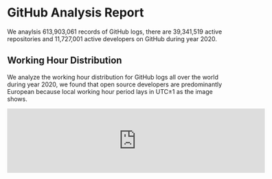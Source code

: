# GitHub Analysis Report

We anaylsis 613,903,061 records of GitHub logs, there are 39,341,519 active repositories and 11,727,001 active developers on GitHub during year 2020.

## Working Hour Distribution

We analyze the working hour distribution for GitHub logs all over the world during year 2020, we found that open source developers are predominantly European because local working hour period lays in UTC±1 as the image shows.

<embed src="http://gar2020.opensource-service.cn/svgrenderer/github/X-lab2017/github-analysis-report?path=sqls/working-hour-distribution/image.svg&data=[2,2,3,2,2,3,5,6,7,7,6,6,7,9,10,10,9,8,8,7,7,6,5,3,3,3,4,3,2,3,4,6,7,7,7,6,7,9,10,10,9,8,8,7,7,6,5,4,4,4,4,4,3,3,5,6,7,7,7,6,7,9,10,9,8,8,8,7,7,6,5,4,3,3,3,3,2,3,5,6,7,7,7,7,7,9,10,10,9,9,8,7,7,6,4,4,3,3,4,3,3,3,4,5,7,7,6,5,6,7,9,9,8,7,6,6,6,6,4,3,2,2,2,1,1,1,1,2,2,2,2,2,3,4,4,4,4,4,4,3,3,2,2,1,1,1,1,1,1,1,1,1,2,2,2,3,3,4,4,5,4,4,4,4,3,3,2,1]&lang=en" style="width:600" />
